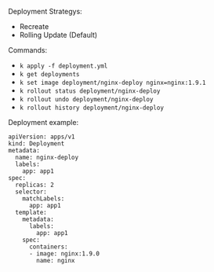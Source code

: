 
Deployment Strategys:
- Recreate
- Rolling Update (Default)

Commands:
- `k apply -f deployment.yml`
- `k get deployments`
- `k set image deployment/nginx-deploy nginx=nginx:1.9.1`
- `k rollout status deployment/nginx-deploy`
- `k rollout undo deployment/nginx-deploy`
- `k rollout history deployment/nginx-deploy`

Deployment example:
  ```
  apiVersion: apps/v1
  kind: Deployment
  metadata:
    name: nginx-deploy
    labels:
      app: app1
  spec:
    replicas: 2
    selector:
      matchLabels:
        app: app1
    template:
      metadata:
        labels:
          app: app1
      spec:    
        containers:
        - image: nginx:1.9.0
          name: nginx
  ```
